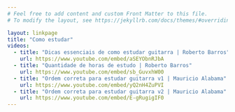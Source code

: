 ```yaml
---
# Feel free to add content and custom Front Matter to this file.
# To modify the layout, see https://jekyllrb.com/docs/themes/#overriding-theme-defaults

layout: linkpage
title: "Como estudar"
videos:
  - title: "Dicas essenciais de como estudar guitarra | Roberto Barros"
    url: https://www.youtube.com/embed/aSEYObnRJbA
  - title: "Quantidade de horas de estudo | Roberto Barros"
    url: https://www.youtube.com/embed/sb_GuvxhW00
  - title: "Ordem correta para estudar guitarra v1 | Mauricio Alabama"
    url: https://www.youtube.com/embed/yQ2nH4ZuPVI
  - title: "Ordem correta para estudar guitarra v2 | Mauricio Alabama"
    url: https://www.youtube.com/embed/E-gRugigIF0
---
```

